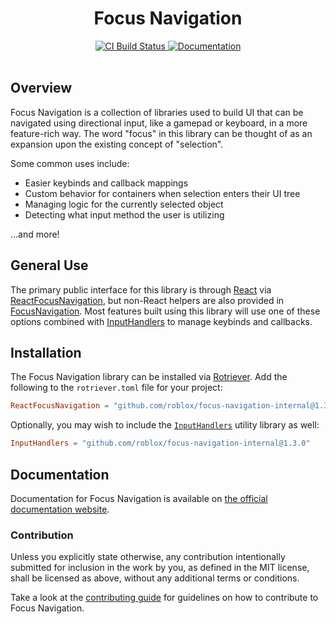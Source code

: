 <h1 align="center">Focus Navigation</h1>
<div align="center">
 <a href="https://github.com/Roblox/focus-navigation-internal-internal/actions/workflows/ci.yml">
  <img src="https://github.com/Roblox/focus-navigation-internal/actions/workflows/ci.yml/badge.svg" alt="CI Build Status" />
 </a>
 <!-- <a href="https://coveralls.io/github/Roblox/focus-navigation-internal?branch=main">
		<img src="https://coveralls.io/repos/github/Roblox/focus-navigation-internal/badge.svg?branch=main" alt="Coveralls Coverage" />
	</a> -->
 <a href="https://roblox.github.io/focus-navigation-internal">
  <img src="https://img.shields.io/badge/docs-website-green.svg" alt="Documentation" />
 </a>
</div>
<div>&nbsp;</div>

## Overview

Focus Navigation is a collection of libraries used to build UI that can be navigated using directional input, like a gamepad or keyboard, in a more feature-rich way. The word "focus" in this library can be thought of as an expansion upon the existing concept of "selection".

Some common uses include:

* Easier keybinds and callback mappings
* Custom behavior for containers when selection enters their UI tree
* Managing logic for the currently selected object
* Detecting what input method the user is utilizing

...and more!

## General Use

The primary public interface for this library is through [React](https://github.com/Roblox/react-lua) via [ReactFocusNavigation](https://roblox.github.io/focus-navigation-internal/api-reference/react-focus-navigation), but non-React helpers are also provided in [FocusNavigation](https://roblox.github.io/focus-navigation-internal/api-reference/focus-navigation). Most features built using this library will use one of these options combined with [InputHandlers](https://roblox.github.io/focus-navigation-internal/api-reference/input-handlers) to manage keybinds and callbacks.

## Installation

The Focus Navigation library can be installed via [Rotriever](https://github.com/roblox/rotriever). Add the following to the `rotriever.toml` file for your project:

```toml
ReactFocusNavigation = "github.com/roblox/focus-navigation-internal@1.3.0"
```

Optionally, you may wish to include the [`InputHandlers`](https://roblox.github.io/focus-navigation-internal/api-reference/input-handlers) utility library as well:

```toml
InputHandlers = "github.com/roblox/focus-navigation-internal@1.3.0"
```

## Documentation

Documentation for Focus Navigation is available on [the official documentation website](https://roblox.github.io/focus-navigation-internal).

### Contribution

Unless you explicitly state otherwise, any contribution intentionally submitted for inclusion in the work by you, as defined in the MIT license, shall be licensed as above, without any additional terms or conditions.

Take a look at the [contributing guide](CONTRIBUTING.md) for guidelines on how to contribute to Focus Navigation.

